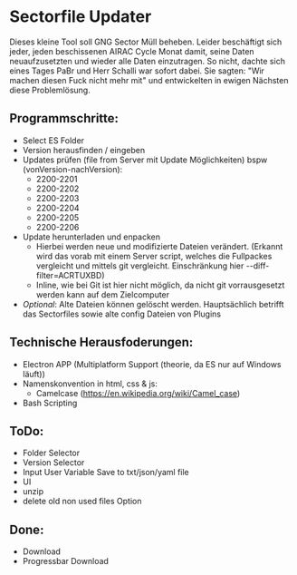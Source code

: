 # Sectorfile Updater
Dieses kleine Tool soll GNG Sector Müll beheben. Leider beschäftigt sich jeder, jeden beschissenen AIRAC Cycle Monat damit, seine Daten neuaufzusetzten und wieder alle Daten einzutragen. So nicht, dachte sich eines Tages PaBr und Herr Schalli war sofort dabei. Sie sagten: "Wir machen diesen Fuck nicht mehr mit" und entwickelten in ewigen Nächsten diese Problemlösung.

## Programmschritte:

* Select ES Folder
* Version herausfinden / eingeben
* Updates prüfen (file from Server mit Update Möglichkeiten) bspw (vonVersion-nachVersion):
  * 2200-2201
  * 2200-2202
  * 2200-2203
  * 2200-2204
  * 2200-2205
  * 2200-2206
* Update herunterladen und enpacken
  * Hierbei werden neue und modifizierte Dateien verändert. (Erkannt wird das vorab mit einem Server script, welches die Fullpackes vergleicht und mittels git vergleicht. Einschränkung hier --diff-filter=ACRTUXBD)
  * Inline, wie bei Git ist hier nicht möglich, da nicht git vorrausgesetzt werden kann auf dem Zielcomputer
* _Optional_: Alte Dateien können gelöscht werden. Hauptsächlich betrifft das Sectorfiles sowie alte config Dateien von Plugins

## Technische Herausfoderungen:
* Electron APP (Multiplatform Support (theorie, da ES nur auf Windows läuft))
* Namenskonvention in html, css & js:
  * Camelcase (https://en.wikipedia.org/wiki/Camel_case)
* Bash Scripting

## ToDo:
* Folder Selector
* Version Selector
* Input User Variable Save to txt/json/yaml file
* UI
* unzip
* delete old non used files Option

## Done:
* Download
* Progressbar Download